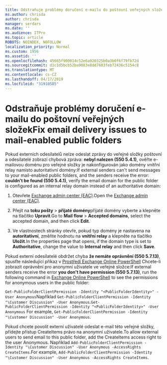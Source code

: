 ```yaml
---
title: Odstraňuje problémy doručení e-mailu do poštovní veřejných složek
ms.author: chrisda
author: chrisda
manager: serdars
ms.date: ''
ms.audience: ITPro
ms.topic: article
ROBOTS: NOINDEX, NOFOLLOW
localization_priority: Normal
ms.custom: 1956
ms.assetid: ''
ms.openlocfilehash: 45665f900014c52e6a920325b0a3b0f6f79fb72d
ms.sourcegitcommit: d1c1d5bcb52ba9083e8dd7603feb72436c5154c8
ms.translationtype: MT
ms.contentlocale: cs-CZ
ms.lasthandoff: 04/17/2019
ms.locfileid: "31910585"
---
```

# <a name="fix-email-delivery-issues-to-mail-enabled-public-folders"></a><span data-ttu-id="fbd67-102">Odstraňuje problémy doručení e-mailu do poštovní veřejných složek</span><span class="sxs-lookup"><span data-stu-id="fbd67-102">Fix email delivery issues to mail-enabled public folders</span></span>

<span data-ttu-id="fbd67-103">Pokud externích odesílatelů nelze odeslat zprávy do veřejné složky poštovní a odesílatelé zobrazí chybová zpráva: **nebyl nalezen (550 5.4.1)**, ověřte e-mailovou doménu pro veřejné složky je nakonfigurován jako domény vnitřní relay namísto autoritativní domény:</span><span class="sxs-lookup"><span data-stu-id="fbd67-103">If external senders can't send messages to your mail-enabled public folders, and the senders receive the error: **couldn't be found (550 5.4.1)**, verify the email domain for the public folder is configured as an internal relay domain instead of an authoritative domain:</span></span>

1. <span data-ttu-id="fbd67-104">Otevřete [Exchange admin center (EAC)](https://docs.microsoft.com/Exchange/exchange-admin-center).</span><span class="sxs-lookup"><span data-stu-id="fbd67-104">Open the [Exchange admin center (EAC)](https://docs.microsoft.com/Exchange/exchange-admin-center).</span></span>

2. <span data-ttu-id="fbd67-105">Přejít na **toku pošty** \> **přijaté domény**přijaté domény vyberte a klepněte na tlačítko **Upravit**.</span><span class="sxs-lookup"><span data-stu-id="fbd67-105">Go to **Mail flow** \> **Accepted domains**, select the accepted domain, and then click **Edit**.</span></span>

3. <span data-ttu-id="fbd67-106">Ve vlastnostech stránky otevře, pokud typ domény je nastavena na **autoritativní**, změňte hodnotu na **vnitřní relay** a klepněte na tlačítko **Uložit**.</span><span class="sxs-lookup"><span data-stu-id="fbd67-106">In the properties page that opens, if the domain type is set to **Authoritative**, change the value to **Internal relay** and then click **Save**.</span></span>

<span data-ttu-id="fbd67-107">Pokud externí odesílatelé obdržet chyba **že nemáte oprávnění (550 5.7.13)**, spusťte následující příkaz v [Prostředí Exchange Online PowerShell](https://docs.microsoft.com/powershell/exchange/exchange-online/connect-to-exchange-online-powershell/connect-to-exchange-online-powershell) Chcete-li zobrazit oprávnění pro anonymní uživatele ve veřejné složce:</span><span class="sxs-lookup"><span data-stu-id="fbd67-107">If external senders receive the error **you don't have permission (550 5.7.13)**, run the following command in [Exchange Online PowerShell](https://docs.microsoft.com/powershell/exchange/exchange-online/connect-to-exchange-online-powershell/connect-to-exchange-online-powershell) to see the permissions for anonymous users in the public folder:</span></span>

<span data-ttu-id="fbd67-108">`Get-PublicFolderClientPermission -Identity "<PublicFolderIdentity>" -User Anonymous`Například `Get-PublicFolderClientPermission -Identity "\Customer Discussion" -User Anonymous`.</span><span class="sxs-lookup"><span data-stu-id="fbd67-108">`Get-PublicFolderClientPermission -Identity "<PublicFolderIdentity>" -User Anonymous` For example, `Get-PublicFolderClientPermission -Identity "\Customer Discussion" -User Anonymous`.</span></span>

<span data-ttu-id="fbd67-109">Pokud chcete povolit externí uživatelé odeslat e-mail této veřejné složky, přidejte přístup CreateItems právo na anonymní uživatele.</span><span class="sxs-lookup"><span data-stu-id="fbd67-109">To allow external users to send email to this public folder, add the CreateItems access right to the user Anonymous.</span></span> <span data-ttu-id="fbd67-110">Například `Add-PublicFolderClientPermission -Identity "\Customer Discussion" -User Anonymous -AccessRights CreateItems`.</span><span class="sxs-lookup"><span data-stu-id="fbd67-110">For example, `Add-PublicFolderClientPermission -Identity "\Customer Discussion" -User Anonymous -AccessRights CreateItems`.</span></span>
